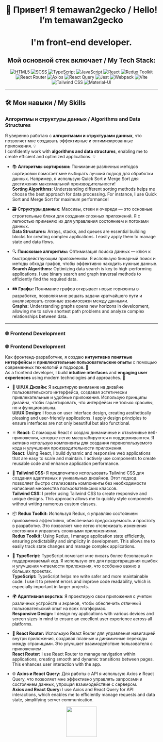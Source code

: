 <div align="center">

# 👋 Привет! Я temawan2gecko / Hello! I’m temawan2gecko


# I'm **front-end developer**. 
## Мой основной стек включает / My Tech Stack:

![HTML5](https://img.shields.io/badge/-HTML5-333?style=for-the-badge&logo=HTML5) 
![SCSS](https://img.shields.io/badge/-SCSS-333?style=for-the-badge&logo=sass) 
![TypeScript](https://img.shields.io/badge/-TypeScript-333?style=for-the-badge&logo=typescript) 
![JavaScript](https://img.shields.io/badge/-JavaScript-333?style=for-the-badge&logo=javascript) 
![React](https://img.shields.io/badge/-React-333?style=for-the-badge&logo=react)
![Redux Toolkit](https://img.shields.io/badge/-Redux%20Toolkit-333?style=for-the-badge&logo=redux) 
![React Router](https://img.shields.io/badge/-React%20Router-333?style=for-the-badge&logo=react-router) 
![Axios](https://img.shields.io/badge/-Axios-333?style=for-the-badge&logo=axios) 
![React Query](https://img.shields.io/badge/-React%20Query-333?style=for-the-badge&logo=reactquery) 
![Jest](https://img.shields.io/badge/-Jest-333?style=for-the-badge&logo=jest) 
![Webpack](https://img.shields.io/badge/-Webpack-333?style=for-the-badge&logo=webpack) 
![Vite](https://img.shields.io/badge/-Vite-333?style=for-the-badge&logo=vite) 
![Tailwind CSS](https://img.shields.io/badge/-Tailwind%20CSS-333?style=for-the-badge&logo=tailwindcss) 
![Material-UI](https://img.shields.io/badge/-Material%20UI-333?style=for-the-badge&logo=materialui) 

---

</div>

## 🛠️ Мои навыки / My Skills

### Алгоритмы и структуры данных / Algorithms and Data Structures

Я уверенно работаю с **алгоритмами и структурами данных**, что позволяет мне создавать эффективные и оптимизированные приложения. 💡  
I confidently work with **algorithms and data structures**, enabling me to create efficient and optimized applications. 💡

- 📚 **Алгоритмы сортировки:** Понимание различных методов сортировки помогает мне выбирать лучший подход для обработки данных. Например, я использую Quick Sort и Merge Sort для достижения максимальной производительности!  
  **Sorting Algorithms:** Understanding different sorting methods helps me choose the best approach for data processing. For instance, I use Quick Sort and Merge Sort for maximum performance!

- 🗃️ **Структуры данных:** Массивы, стеки и очереди — это основные строительные блоки для создания сложных приложений. Я с легкостью применяю их для управления состоянием и потоками данных.  
  **Data Structures:** Arrays, stacks, and queues are essential building blocks for creating complex applications. I easily apply them to manage state and data flows.

- 🔍 **Поисковые алгоритмы:** Оптимизация поиска данных — ключ к быстродействующим приложениям. Я использую бинарный поиск и методы обхода графов, чтобы эффективно находить нужные данные.  
  **Search Algorithms:** Optimizing data search is key to high-performing applications. I use binary search and graph traversal methods to efficiently find the required data.

- 🛤️ **Графы:** Понимание графов открывает новые горизонты в разработке, позволяя мне решать задачи кратчайшего пути и анализировать сложные взаимосвязи между данными.  
  **Graphs:** Understanding graphs opens new horizons in development, allowing me to solve shortest path problems and analyze complex relationships between data.

---

### 🌐 Frontend Development

### 🌐 Frontend Development

Как фронтенд-разработчик, я создаю **интуитивно понятные интерфейсы** и **привлекательные пользовательские опыты** с помощью современных технологий и подходов. 🚀  
As a frontend developer, I build **intuitive interfaces** and **engaging user experiences** using modern technologies and approaches. 🚀

- 🎨 **UI/UX Дизайн:** Я акцентирую внимание на дизайне пользовательского интерфейса, создавая эстетически привлекательные и удобные приложения. Использую принципы дизайна, чтобы гарантировать, что интерфейсы не только красивы, но и функциональны.  
  **UI/UX Design:** I focus on user interface design, creating aesthetically pleasing and user-friendly applications. I apply design principles to ensure interfaces are not only beautiful but also functional.

- ⚛️ **React:** С помощью React я создаю динамичные и отзывчивые веб-приложения, которые легко масштабируются и поддерживаются. Я активно использую компоненты для создания переиспользуемого кода и улучшения производительности приложения.  
  **React:** Using React, I build dynamic and responsive web applications that are easy to scale and maintain. I actively use components to create reusable code and enhance application performance.

- 🌈 **Tailwind CSS:** Я предпочитаю использовать Tailwind CSS для создания адаптивных и уникальных дизайнов. Этот подход позволяет быстро стилизовать компоненты без необходимости написания множества пользовательских классов.  
  **Tailwind CSS:** I prefer using Tailwind CSS to create responsive and unique designs. This approach allows me to quickly style components without writing numerous custom classes.

- 📦 **Redux Toolkit:** Используя Redux, я управляю состоянием приложения эффективно, обеспечивая предсказуемость и простоту в разработке. Это позволяет мне легко отслеживать изменения состояния и управлять сложными приложениями.  
  **Redux Toolkit:** Using Redux, I manage application state efficiently, ensuring predictability and simplicity in development. This allows me to easily track state changes and manage complex applications.

- 📜 **TypeScript:** TypeScript помогает мне писать более безопасный и поддерживаемый код. Я использую его для предотвращения ошибок и улучшения читаемости приложения, что особенно важно в больших проектах.  
  **TypeScript:** TypeScript helps me write safer and more maintainable code. I use it to prevent errors and improve code readability, which is especially important in larger projects.

- 🌍 **Адаптивная верстка:** Я проектирую свои приложения с учетом различных устройств и экранов, чтобы обеспечить отличный пользовательский опыт на всех платформах.  
  **Responsive Design:** I design my applications with various devices and screen sizes in mind to ensure an excellent user experience across all platforms.

- 🔗 **React Router:** Использую React Router для управления навигацией внутри приложения, создавая плавные и динамичные переходы между страницами. Это улучшает взаимодействие пользователя с приложением.  
  **React Router:** I use React Router to manage navigation within applications, creating smooth and dynamic transitions between pages. This enhances user interaction with the app.

- 🌐 **Axios и React Query:** Для работы с API я использую Axios и React Query, что позволяет мне эффективно управлять запросами и состоянием данных, упрощая взаимодействие с сервером.  
  **Axios and React Query:** I use Axios and React Query for API interactions, which enables me to efficiently manage requests and data state, simplifying server communication.


<div align="center">
  <img src="https://media.giphy.com/media/v1.Y2lkPTc5MGI3NjExb2dycGhsd2lib3kza2UwMTQ2cnVtY2V1cHIwOTV6OGJ2YW11MTl0NSZlcD12MV9pbnRlcm5hbF9naWZfYnlfaWQmY3Q9Zw/3oKIPnAiaMCws8nOsE/giphy.gif" width="100"/>
</div>

<!--
**temawan2gecko/temawan2gecko** is a ✨ _special_ ✨ repository because its `README.md` (this file) appears on your GitHub profile.

Here are some ideas to get you started:

- 🔭 I’m currently working on ...
- 🌱 I’m currently learning ...
- 👯 I’m looking to collaborate on ...
- 🤔 I’m looking for help with ...
- 💬 Ask me about ...
- 📫 How to reach me: ...
- 😄 Pronouns: ...
- ⚡ Fun fact: ...
-->
